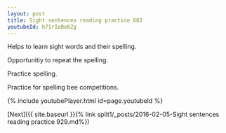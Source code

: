 ```yaml
---
layout: post
title: Sight sentences reading practice 682
youtubeId: h71rIeBe8Zg
---
```

 
 
Helps to learn sight words and their spelling.

Opportunitiy to repeat the spelling. 

Practice spelling. 
 
Practice for spelling bee competitions. 
 
{% include youtubePlayer.html id=page.youtubeId %}
 
 

[Next]({{ site.baseurl }}{% link  split1/_posts/2016-02-05-Sight sentences reading practice 929.md%})
 
